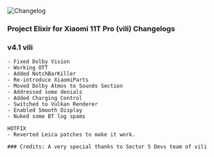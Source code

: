 ![Changelog](https://i.imgur.com/MsgqFFz.png)

### Project Elixir for Xiaomi 11T Pro (vili) Changelogs

### v4.1 vili
```
- Fixed Dolby Vision
- Working OTT
- Added NotchBarKiller
- Re-introduce XiaomiParts
- Moved Dolby Atmos to Sounds Section
- Addressed some denials
- Added Charging Control
- Switched to Vulkan Renderer
- Enabled Smooth Display
- Nuked some BT log spams

HOTFIX
- Reverted Leica patches to make it work.

### Credits: A very special thanks to Sector 5 Devs team of vili
